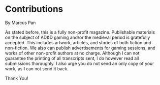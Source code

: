 # Contributions
By Marcus Pan

As stated before, this is a fully non-profit magazine. Publishable materials on the subject of AD&D gaming and/or the medieval period is gratefully accepted. This includes artwork, articles, and stories of both fiction and non-fiction. We also can publish advertisements for gaming sessions, and works of other non-profit authors at no charge. Although I can not guarantee the printing of all transcripts sent, I do however read all submissions thoroughly. I also urge you do not send an only copy of your work, as I can not send it back.

Thank You!
